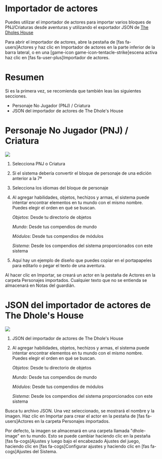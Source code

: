 # Importador de actores

Puedes utilizar el importador de actores para importar varios bloques de PNJ/Criaturas desde aventuras y utilizando el exportador JSON de [The Dholes House](https://www.dholeshouse.org/)

Para abrir el importador de actores, abre la pestaña de [fas fa-users]Actores y haz clic en Importador de actores en la parte inferior de la barra lateral, o en una [game-icon game-icon-tentacle-strike]escena activa haz clic en [fas fa-user-plus]Importador de actores.

# Resumen

Si es la primera vez, se recomienda que también leas las siguientes secciones.

- Personaje No Jugador (PNJ) / Criatura
- JSON del importador de actores de The Dhole's House

# Personaje No Jugador (PNJ) / Criatura

![](../../assets/manual/importer/importer.webp)

1. Selecciona PNJ o Criatura
2. Si el sistema debería convertir el bloque de personaje de una edición anterior a la 7ª
3. Selecciona los idiomas del bloque de personaje
4. Al agregar habilidades, objetos, hechizos y armas, el sistema puede intentar encontrar elementos en tu mundo con el mismo nombre. Puedes elegir el orden en qué se buscan.

   _Objetos_: Desde tu directorio de objetos

   _Mundo_: Desde tus compendios de mundo

   _Módulos_: Desde tus compendios de módulos

   _Sistema_: Desde los compendios del sistema proporcionados con este sistema

5. Aquí hay un ejemplo de diseño que puedes copiar en el portapapeles para editarlo o pegar el texto de una aventura.

Al hacer clic en Importar, se creará un actor en la pestaña de Actores en la carpeta Personajes importados. Cualquier texto que no se entienda se almacenará en Notas del guardián.

# JSON del importador de actores de The Dhole's House

![](../../assets/manual/importer/actor.webp)

1. JSON del importador de actores de The Dhole's House  
2. Al agregar habilidades, objetos, hechizos y armas, el sistema puede intentar encontrar elementos en tu mundo con el mismo nombre. Puedes elegir el orden en qué se buscan.

   _Objetos_: Desde tu directorio de objetos

   _Mundo_: Desde tus compendios de mundo

   _Módulos_: Desde tus compendios de módulos

   _Sistema_: Desde los compendios del sistema proporcionados con este sistema

Busca tu archivo JSON. Una vez seleccionado, se mostrará el nombre y la imagen. Haz clic en Importar para crear el actor en la pestaña de [fas fa-users]Actores en la carpeta Personajes importados.

Por defecto, la imagen se almacenará en una carpeta llamada "dhole-image" en tu mundo. Esto se puede cambiar haciendo clic en la pestaña [fas fa-cogs]Ajustes y luego bajo el encabezado Ajustes del juego, haciendo clic en [fas fa-cogs]Configurar ajustes y haciendo clic en [fas fa-cogs]Ajustes del Sistema.
